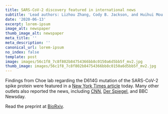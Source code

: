 ```yaml
---
title: SARS-CoV-2 discovery featured in international news
subtitle: 'Lead authors: Lizhou Zhang, Cody B. Jackson, and Huihui Mou'
date: '2020-06-13'
excerpt: lorem-ipsum
image_alt: newspaper
thumb_image_alt: newspaper
meta_title: ''
meta_description: ''
canonical_url: lorem-ipsum
no_index: false
template: post
image: images/56c1f8_7c8f802b84754366bb8c0150a6d5bb5f_mv2.jpg
thumb_image: images/56c1f8_7c8f802b84754366bb8c0150a6d5bb5f_mv2.jpg
---
```

Findings from Choe lab regarding the D614G mutation of the SARS-CoV-2 spike protein were featured in a [New York Times article](https://www.nytimes.com/2020/06/12/science/coronavirus-mutation-genetics-spike.html) today. Many other outlets also reported the news, including [CNN](https://www.cnn.com/2020/06/12/health/coronavirus-mutations-scripps-gene/index.html), [Der Spiegel](https://www.spiegel.de/wissenschaft/medizin/corona-mutation-koennte-virusvariante-in-europa-ansteckender-machen-a-48aee808-600c-4428-a269-0304058a85d8), and BBC Newsday.

Read the preprint at [BioRxiv](https://www.biorxiv.org/content/10.1101/2020.06.12.148726v1).